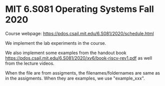 # MIT 6.S081 Operating Systems Fall 2020

Course webpage: https://pdos.csail.mit.edu/6.S081/2020/schedule.html

We implement the lab experiments in the course.

We also implement some examples from the handout book https://pdos.csail.mit.edu/6.S081/2020/xv6/book-riscv-rev1.pdf as well from the lecture videos.

When the file are from assigments, the filenames/foldernames are same as in the assigments. When they are examples, we use "example_xxx".
